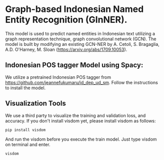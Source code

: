 # Graph-based Indonesian Named Entity Recognition (GInNER). 
This model is used to predict named entities in Indonesian text utilizing a graph representation technique, graph convolutional network (GCN). 
The model is built by modifying an existing GCN-NER by A. Cetoli, S. Bragaglia, A.D. O'Harney, M. Sloan (https://arxiv.org/abs/1709.10053).

## Indonesian POS tagger Model using Spacy:
We utilize a pretrained Indonesian POS tagger from https://github.com/jeannefukumaru/id_dep_ud_sm.
Follow the instructions to install the model.

## Visualization Tools

We use a third party to visualize the training and validation loss, and accuracy. 
If you don't install visdom yet, please install visdom as follows:
```
pip install visdom
``` 

And run the visdom before you execute the train model. Just type visdom on terminal and enter.
```
visdom
```
